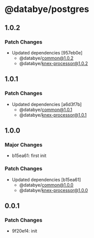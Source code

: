 # @databye/postgres

## 1.0.2

### Patch Changes

- Updated dependencies [957eb0e]
  - @databye/common@1.0.2
  - @databye/knex-processor@1.0.2

## 1.0.1

### Patch Changes

- Updated dependencies [a6d3f7b]
  - @databye/common@1.0.1
  - @databye/knex-processor@1.0.1

## 1.0.0

### Major Changes

- b15ea61: first init

### Patch Changes

- Updated dependencies [b15ea61]
  - @databye/common@1.0.0
  - @databye/knex-processor@1.0.0

## 0.0.1

### Patch Changes

- 9f20ef4: init
